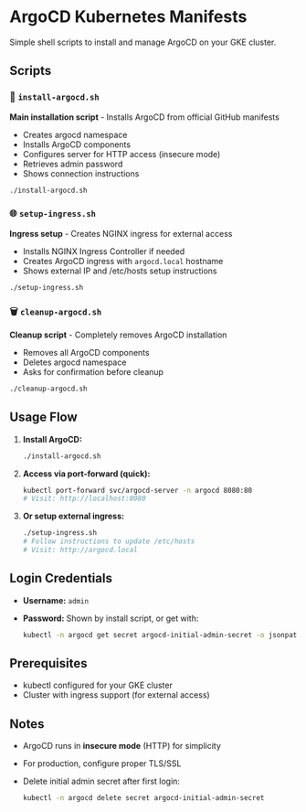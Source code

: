 # ArgoCD Kubernetes Manifests

Simple shell scripts to install and manage ArgoCD on your GKE cluster.

## Scripts

### 🚀 `install-argocd.sh`

**Main installation script** - Installs ArgoCD from official GitHub manifests

- Creates argocd namespace
- Installs ArgoCD components
- Configures server for HTTP access (insecure mode)
- Retrieves admin password
- Shows connection instructions

```bash
./install-argocd.sh
```

### 🌐 `setup-ingress.sh`

**Ingress setup** - Creates NGINX ingress for external access

- Installs NGINX Ingress Controller if needed
- Creates ArgoCD ingress with `argocd.local` hostname
- Shows external IP and /etc/hosts setup instructions

```bash
./setup-ingress.sh
```

### 🗑️ `cleanup-argocd.sh`

**Cleanup script** - Completely removes ArgoCD installation

- Removes all ArgoCD components
- Deletes argocd namespace
- Asks for confirmation before cleanup

```bash
./cleanup-argocd.sh
```

## Usage Flow

1. **Install ArgoCD:**

   ```bash
   ./install-argocd.sh
   ```

2. **Access via port-forward (quick):**

   ```bash
   kubectl port-forward svc/argocd-server -n argocd 8080:80
   # Visit: http://localhost:8080
   ```

3. **Or setup external ingress:**

   ```bash
   ./setup-ingress.sh
   # Follow instructions to update /etc/hosts
   # Visit: http://argocd.local
   ```

## Login Credentials

- **Username:** `admin`
- **Password:** Shown by install script, or get with:

  ```bash
  kubectl -n argocd get secret argocd-initial-admin-secret -o jsonpath="{.data.password}" | base64 -d
  ```

## Prerequisites

- kubectl configured for your GKE cluster
- Cluster with ingress support (for external access)

## Notes

- ArgoCD runs in **insecure mode** (HTTP) for simplicity
- For production, configure proper TLS/SSL
- Delete initial admin secret after first login:

  ```bash
  kubectl -n argocd delete secret argocd-initial-admin-secret
  ```
